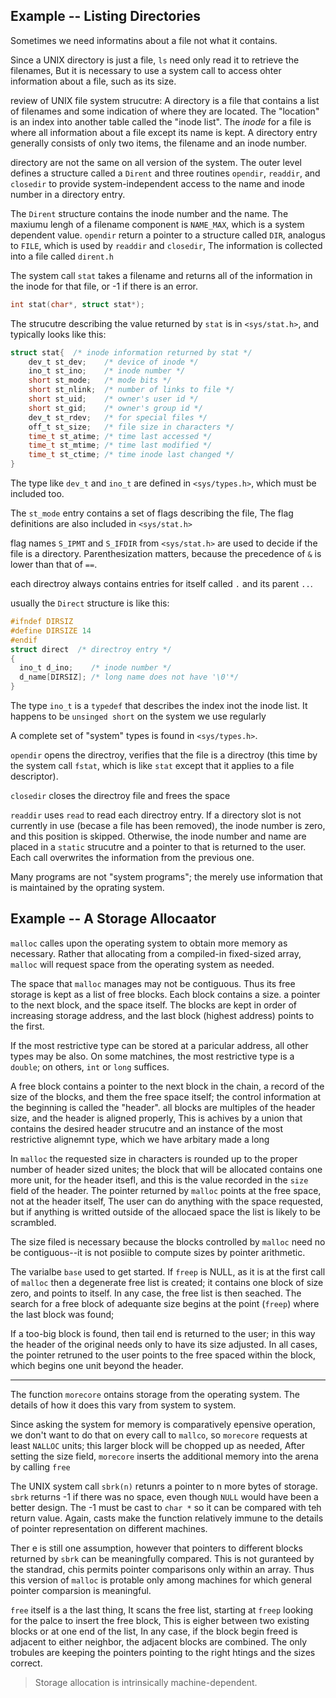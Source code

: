 ## Example -- Listing Directories
Sometimes we need informatins about a file not what it contains.

Since a UNIX directory is just a file, `ls` need only read it to retrieve the filenames, But it is necessary to use a system call to access ohter information about a file, such as its size.

review of UNIX file system strucutre:
A directory is a file that contains a list of filenames and some indication of where they are located.
The "location" is an index into another table called the "inode list".
The *inode* for a file is where all information about a file except its name is kept.
A directory entry generally consists of only two items, the filename and an inode number.

directory are not the same on all version of the system.
The outer level defines a structure called a `Dirent` and three routines `opendir`, `readdir`, and `closedir` to provide system-independent access to the name and inode number in a directory entry.

The `Dirent` structure contains the inode number and the name.
The maxiumu lengh of a filename component is `NAME_MAX`, which is a system dependent value.
`opendir` return a pointer to a structure called `DIR`, analogus to `FILE`, which is used by `readdir` and `closedir`,
The information is collected into a file called `dirent.h`

The system call `stat` takes a filename and returns all of the information in the inode for that file, or -1 if there is an error.
```c
int stat(char*, struct stat*);
```

The strucutre describing the value returned by `stat` is in `<sys/stat.h>`, and typically looks like this:
```c
struct stat{  /* inode information returned by stat */
    dev_t st_dev;    /* device of inode */
    ino_t st_ino;    /* inode number */
    short st_mode;   /* mode bits */
    short st_nlink;  /* number of links to file */
    short st_uid;    /* owner's user id */
    short st_gid;    /* owner's group id */
    dev_t st_rdev;   /* for special files */
    off_t st_size;   /* file size in characters */
    time_t st_atime; /* time last accessed */
    time_t st_mtime; /* time last modified */
    time_t st_ctime; /* time inode last changed */
}
```

The type like `dev_t` and `ino_t` are defined in `<sys/types.h>`, which must be included too.

The `st_mode` entry contains a set of flags describing the file, The flag definitions are also included in `<sys/stat.h>`

flag names `S_IPMT` and `S_IFDIR` from `<sys/stat.h>` are used to decide if the file is a directory. Parenthesization matters, because the precedence of `&` is lower than that of `==`.

each directroy always contains entries for itself called `.` and its parent `..`.

usually the `Direct` structure is like this:
```c
#ifndef DIRSIZ
#define DIRSIZE 14
#endif
struct direct  /* directroy entry */
{
  ino_t d_ino;    /* inode number */
  d_name[DIRSIZ]; /* long name does not have '\0'*/
}
```

The type `ino_t` is a `typedef` that describes the index inot the inode list.
It happens to be `unsinged short` on the system we use regularly

A complete set of "system" types is found in `<sys/types.h>`.

`opendir` opens the directroy, verifies that the file is a directroy (this time by the system call `fstat`, which is like `stat` except that it applies to a file descriptor).

`closedir` closes the directroy file and frees the space

`readdir` uses `read` to read each directroy entry. If a directory slot is not currently in use (becase a file has been removed), the inode number is zero, and this position is skipped.
Otherwise, the inode number and name are placed in a `static` strucutre and a pointer to that is returned to the user.
Each call overwrites the information from the previous one.

Many programs are not "system programs"; the merely use information that is maintained by the oprating system.



## Example -- A Storage Allocaator
`malloc` calles upon the operating system to obtain more memory as necessary.
Rather that allocating from a compiled-in fixed-sized array, `malloc` will request space from the operating system as needed.

The space that `malloc` manages may not be contiguous.
Thus its free storage is kept as a list of free blocks. Each block contains a size. a pointer to the next block, and the space itself.
The blocks are kept in order of increasing storage address, and the last block (highest address) points to the first.

If the most restrictive type can be stored at a paricular address, all other types may be also.
On some matchines, the most restrictive type is a `double`; on others, `int` or `long` suffices.

A free block contains a pointer to the next block in the chain, a record of the size of the blocks, and them the free space itself; the control information at the beginning is called the "header".
all blocks are multiples of the header size, and the header is aligned properly, This is achives by a union that contains the desired header strucutre and an instance of the most restrictive alignemnt type, which we have arbitary made a long

In `malloc` the requested size in characters is rounded up to the proper number of header sized unites; the block that will be allocated contains one more unit, for the header itsefl, and this is the value recorded in the `size` field of the header.
The pointer returned by `malloc` points at the free space, not at the header itself, The user can do anything with the space requested, but if anything is writted outside of the allocaed space the list is likely to be scrambled.

The size filed is necessary because the blocks controlled by `malloc` need no be contiguous--it is not posiible to compute sizes by pointer arithmetic.

The varialbe `base` used to get started. If `freep` is NULL, as it is at the first call of `malloc` then a degenerate free list is created; it contains one block of size zero, and points to itself.
In any case, the free list is then seached. The search for a free block of adequante size begins at the point (`freep`) where the last block was found;

If a too-big block is found, then tail end is returned to the user; in this way the header of the original needs only to have its size adjusted. In all cases, the pointer retruned to the user points to the free spaced within the block, which begins one unit beyond the header.

---


The function `morecore` ontains storage from the operating system. The details of how it does  this vary from system to system.

Since asking the system for memory is comparatively epensive operation, we don't want to do that on every call to `mallco`, so `morecore` requests at least `NALLOC` units; this larger block will be chopped up as needed, After setting the size field, `morecore` inserts the additional memory into the arena by calling `free`


The UNIX system call `sbrk(n)` retunrs a pointer to n more bytes of storage. `sbrk` returns -1 if there was no space, even though `NULL` would have been a better design.
The -1 must be cast to `char *` so it can be compared with teh return value. Again, casts make the function relatively immune to the details of pointer representation on different machines.

Ther e is still one assumption, however that pointers to different blocks returned by `sbrk` can be meaningfully compared.
This is not guranteed by the standrad, chis permits pointer comparisons only within an array. Thus this version of `malloc` is protable only among machines for which general pointer comparsion is meaningful.


`free` itself is a the last thing, It scans the free list, starting at `freep` looking for the palce to insert the free block, This is eigher between two existing blocks  or at one end of the list, In any case, if the block begin freed is adjacent to either neighbor, the adjacent blocks are combined. The only trobules are keeping the pointers pointing to the right htings and the sizes correct.

> Storage allocation is intrinsically machine-dependent.
